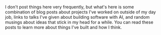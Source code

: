 I don't post things here very frequently, but what's here is some combination of blog posts about projects I've worked on outside of my day job, links to talks I've given about building software with AI, and random musings about ideas that stick in my head for a while. You can read these posts to learn more about things I've built and how I think.
